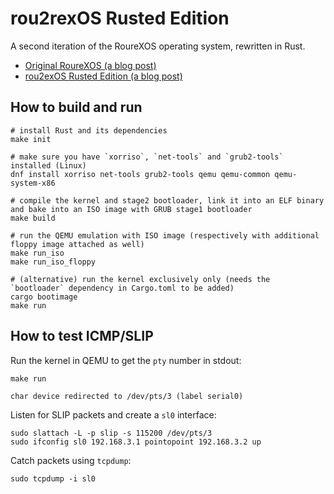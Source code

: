 # rou2rexOS Rusted Edition

A second iteration of the RoureXOS operating system, rewritten in Rust.

+ [Original RoureXOS (a blog post)](https://krusty.space/projects/rourexos/)
+ [rou2exOS Rusted Edition (a blog post)](https://blog.vxn.dev/rou2exos-rusted-edition)

## How to build and run

```shell
# install Rust and its dependencies
make init

# make sure you have `xorriso`, `net-tools` and `grub2-tools` installed (Linux)
dnf install xorriso net-tools grub2-tools qemu qemu-common qemu-system-x86

# compile the kernel and stage2 bootloader, link it into an ELF binary and bake into an ISO image with GRUB stage1 bootloader
make build

# run the QEMU emulation with ISO image (respectively with additional floppy image attached as well)
make run_iso
make run_iso_floppy

# (alternative) run the kernel exclusively only (needs the `bootloader` dependency in Cargo.toml to be added)
cargo bootimage
make run
```

## How to test ICMP/SLIP 

Run the kernel in QEMU to get the `pty` number in stdout:

```
make run

char device redirected to /dev/pts/3 (label serial0)
```

Listen for SLIP packets and create a `sl0` interface:

```
sudo slattach -L -p slip -s 115200 /dev/pts/3
sudo ifconfig sl0 192.168.3.1 pointopoint 192.168.3.2 up
```

Catch packets using `tcpdump`:

```
sudo tcpdump -i sl0
```

